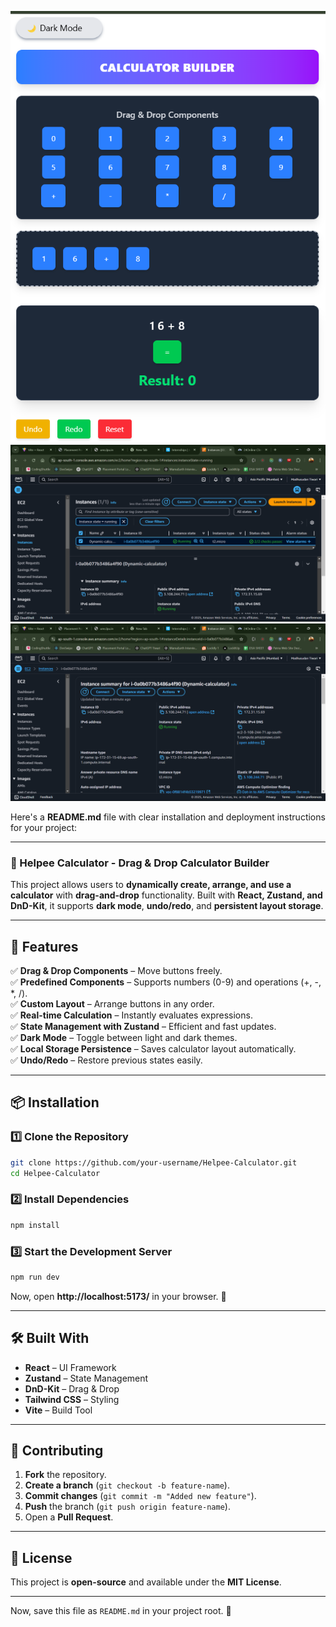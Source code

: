 ![alt text](image-2.png)
![alt text](image.png)
![alt text](image-1.png)



Here's a **README.md** file with clear installation and deployment instructions for your project:  

---

### 🧮 Helpee Calculator - Drag & Drop Calculator Builder  

This project allows users to **dynamically create, arrange, and use a calculator** with **drag-and-drop** functionality. Built with **React, Zustand, and DnD-Kit**, it supports **dark mode**, **undo/redo**, and **persistent layout storage**.  

---

## 🚀 Features  

✅ **Drag & Drop Components** – Move buttons freely.  
✅ **Predefined Components** – Supports numbers (0-9) and operations (+, -, *, /).  
✅ **Custom Layout** – Arrange buttons in any order.  
✅ **Real-time Calculation** – Instantly evaluates expressions.  
✅ **State Management with Zustand** – Efficient and fast updates.  
✅ **Dark Mode** – Toggle between light and dark themes.  
✅ **Local Storage Persistence** – Saves calculator layout automatically.  
✅ **Undo/Redo** – Restore previous states easily.  

---

## 📦 Installation  

### 1️⃣ Clone the Repository  
```bash
git clone https://github.com/your-username/Helpee-Calculator.git
cd Helpee-Calculator
```

### 2️⃣ Install Dependencies  
```bash
npm install
```

### 3️⃣ Start the Development Server  
```bash
npm run dev
```
Now, open **http://localhost:5173/** in your browser. 🎉  

---


## 🛠 Built With  

- **React** – UI Framework  
- **Zustand** – State Management  
- **DnD-Kit** – Drag & Drop  
- **Tailwind CSS** – Styling  
- **Vite** – Build Tool  

---

## 🤝 Contributing  

1. **Fork** the repository.  
2. **Create a branch** (`git checkout -b feature-name`).  
3. **Commit changes** (`git commit -m "Added new feature"`).  
4. **Push** the branch (`git push origin feature-name`).  
5. Open a **Pull Request**.  

---

## 📜 License  

This project is **open-source** and available under the **MIT License**.  

---
Now, save this file as `README.md` in your project root. 🚀
